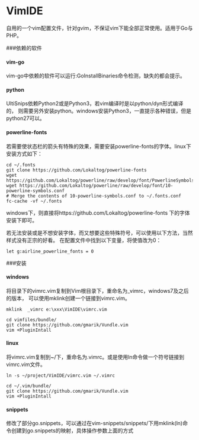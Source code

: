 VimIDE
======

自用的一个vim配置文件，针对gvim，不保证vim下能全部正常使用。适用于Go与PHP。



###依赖的软件

#### vim-go
vim-go中依赖的软件可以运行:GoInstallBinaries命令检测，缺失的都会提示。

#### python
UltiSnips依赖Python2或是Python3，若vim编译时是以python/dyn形式编译的，
则需要另外安装python。windows安装Python3，一直提示各种错误，但是python27可以。

#### powerline-fonts
若需要使状态栏的箭头有特殊的效果，需要安装powerline-fonts的字体。linux下安装方式如下：
```shell
cd ~/.fonts
git clone https://github.com/Lokaltog/powerline-fonts
wget https://github.com/Lokaltog/powerline/raw/develop/font/PowerlineSymbols.otf
wget https://github.com/Lokaltog/powerline/raw/develop/font/10-powerline-symbols.conf
# Merge the contents of 10-powerline-symbols.conf to ~/.fonts.conf
fc-cache -vf ~/.fonts
```
windows下，则直接将https://github.com/Lokaltog/powerline-fonts 下的字体安装下即可。

若无法安装或是不想安装字体，而又想要这些特殊符号，可以使用以下方法，当然样式没有正宗的好看。
在配置文件中找到以下变量，将使值改为0：
```vim
let g:airline_powerline_fonts = 0
```

###安装


#### windows
将目录下的vimrc.vim复制到Vim根目录下，重命名为_vimrc，windows7及之后的版本，
可以使用mklink创建一个链接到vimrc.vim。
```shell
mklink  _vimrc e:\xxx\VimIDE\vimrc.vim

cd vimfiles/bundle/
git clone https://github.com/gmarik/Vundle.vim
vim +PluginIntall
```


#### linux
将vimrc.vim复制到~/下，重命名为.vimrc。或是使用ln命令做一个符号链接到vimrc.vim文件。
```shell
ln -s ~/project/VimIDE/vimrc.vim ~/.vimrc

cd ~/.vim/bundle/
git clone https://github.com/gmarik/Vundle.vim
vim +PluginIntall
```

#### snippets
修改了部分go.snippets，可以通过在vim-snippets/snippets/下用mklink(ln)命令创建到go.snippets的映射，具体操作参数上面的方式

